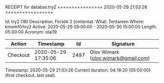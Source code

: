 RECEIPT for databas:try2
================ 2020-05-29 21:53:26 =================

Id:          try2 (18)
Description: Försök 2 (omtenta).
What:        Tentamen
Where:       kmom10/try2
Active:      2020-05-29 09:00:00 - 2020-05-30 15:00:00
Length:      05:00:00
Acronym:     olai19

| Action   | Timestamp           | Id    | Signature |
|----------|---------------------|-------|-----------|
| Checkout | 2020-05-29 17:35:06 |  2497 | Olov Wimark (olov.wimark@gmail.com) |

Timestamp:        2020-05-29 21:53:26
Current duration: 04:18:20 (05:00:00) (first checkout, last seal)

